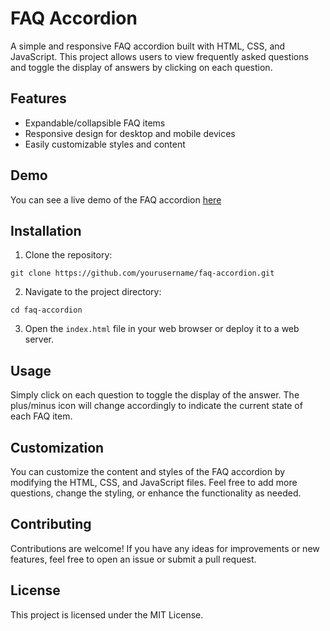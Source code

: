 # FAQ Accordion

A simple and responsive FAQ accordion built with HTML, CSS, and JavaScript. This project allows users to view frequently asked questions and toggle the display of answers by clicking on each question.

## Features

- Expandable/collapsible FAQ items
- Responsive design for desktop and mobile devices
- Easily customizable styles and content

## Demo

You can see a live demo of the FAQ accordion [here](https://faq-accordion-tau-nine.vercel.app/)

## Installation

1. Clone the repository:

`git clone https://github.com/yourusername/faq-accordion.git`

2. Navigate to the project directory:

`cd faq-accordion`

3. Open the `index.html` file in your web browser or deploy it to a web server.

## Usage

Simply click on each question to toggle the display of the answer. The plus/minus icon will change accordingly to indicate the current state of each FAQ item.

## Customization

You can customize the content and styles of the FAQ accordion by modifying the HTML, CSS, and JavaScript files. Feel free to add more questions, change the styling, or enhance the functionality as needed.

## Contributing

Contributions are welcome! If you have any ideas for improvements or new features, feel free to open an issue or submit a pull request.

## License

This project is licensed under the MIT License.
